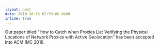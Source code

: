 ```yaml
---
layout: post
date: 2018-10-15 07:59:00-0400
inline: true
---
```


Our paper titled "How to Catch when Proxies Lie: Verifying the Physical Locations of Network Proxies with Active Geolocation" has been accepted into ACM IMC 2018.

